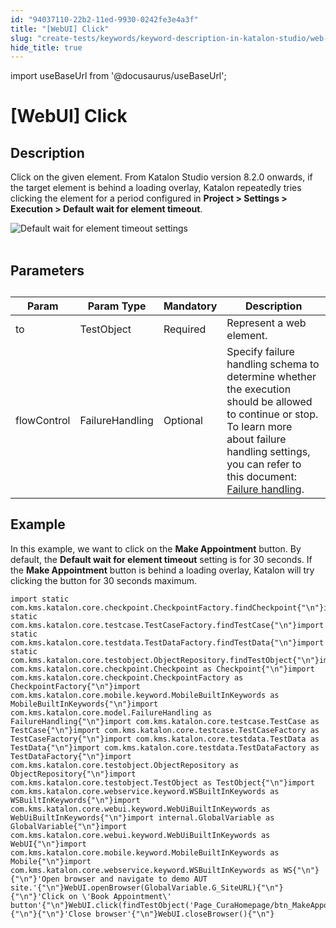 ```yaml
---
id: "94037110-22b2-11ed-9930-0242fe3e4a3f"
title: "[WebUI] Click"
slug: "create-tests/keywords/keyword-description-in-katalon-studio/web-ui-keywords/webui-click"
hide_title: true
---
```

import useBaseUrl from '@docusaurus/useBaseUrl';


# <a id="id_0" class="anchor_top_offset"/><a id="ariaid-title1" class="anchor_top_offset"/>[WebUI] Click


## <a id="id_0__id_1" class="anchor_top_offset"/>Description

                        
<p xmlns="http://www.w3.org/1999/xhtml" className="p">Click on the given element. From Katalon Studio version 8.2.0 onwards, if the target element is behind a loading overlay, Katalon repeatedly tries clicking the element for a period configured in <strong className="ph b">Project &gt; Settings &gt; Execution &gt; Default wait for element timeout</strong>.</p> 
            
<p xmlns="http://www.w3.org/1999/xhtml" className="p"> <img className="image" src={useBaseUrl("https://github.com/katalon-studio/docs-images/raw/master/katalon-studio/docs/wait-for-element-timeout/KS-OVERLAY-Default-timeout-settings.png")} alt="Default wait for element timeout settings" /><br /><br /> </p> 
        

## <a id="id_0__id_2" class="anchor_top_offset"/>Parameters

                        
<table xmlns="http://www.w3.org/1999/xhtml" className="table anchor_top_offset" id="id_0__8cd7daa2-e646-4a50-b811-b37ed2c4f80b"><caption /><thead className="thead"><tr className><th className="entry anchor_top_offset" id="id_0__8cd7daa2-e646-4a50-b811-b37ed2c4f80b__entry__1">Param</th><th className="entry anchor_top_offset" id="id_0__8cd7daa2-e646-4a50-b811-b37ed2c4f80b__entry__2">Param Type</th><th className="entry anchor_top_offset" id="id_0__8cd7daa2-e646-4a50-b811-b37ed2c4f80b__entry__3">Mandatory</th><th className="entry anchor_top_offset" id="id_0__8cd7daa2-e646-4a50-b811-b37ed2c4f80b__entry__4">Description</th></tr></thead><tbody className="tbody"><tr className><td className="entry" headers="id_0__8cd7daa2-e646-4a50-b811-b37ed2c4f80b__entry__1 id_0__8cd7daa2-e646-4a50-b811-b37ed2c4f80b__entry__2 id_0__8cd7daa2-e646-4a50-b811-b37ed2c4f80b__entry__3 id_0__8cd7daa2-e646-4a50-b811-b37ed2c4f80b__entry__4 ">to</td><td className="entry" headers="id_0__8cd7daa2-e646-4a50-b811-b37ed2c4f80b__entry__1 id_0__8cd7daa2-e646-4a50-b811-b37ed2c4f80b__entry__2 id_0__8cd7daa2-e646-4a50-b811-b37ed2c4f80b__entry__3 id_0__8cd7daa2-e646-4a50-b811-b37ed2c4f80b__entry__4 ">TestObject</td><td className="entry" headers="id_0__8cd7daa2-e646-4a50-b811-b37ed2c4f80b__entry__1 id_0__8cd7daa2-e646-4a50-b811-b37ed2c4f80b__entry__2 id_0__8cd7daa2-e646-4a50-b811-b37ed2c4f80b__entry__3 id_0__8cd7daa2-e646-4a50-b811-b37ed2c4f80b__entry__4 ">Required</td><td className="entry" headers="id_0__8cd7daa2-e646-4a50-b811-b37ed2c4f80b__entry__1 id_0__8cd7daa2-e646-4a50-b811-b37ed2c4f80b__entry__2 id_0__8cd7daa2-e646-4a50-b811-b37ed2c4f80b__entry__3 id_0__8cd7daa2-e646-4a50-b811-b37ed2c4f80b__entry__4 ">Represent a web element.</td></tr><tr className><td className="entry" headers="id_0__8cd7daa2-e646-4a50-b811-b37ed2c4f80b__entry__1 id_0__8cd7daa2-e646-4a50-b811-b37ed2c4f80b__entry__2 id_0__8cd7daa2-e646-4a50-b811-b37ed2c4f80b__entry__3 id_0__8cd7daa2-e646-4a50-b811-b37ed2c4f80b__entry__4 ">flowControl</td><td className="entry" headers="id_0__8cd7daa2-e646-4a50-b811-b37ed2c4f80b__entry__1 id_0__8cd7daa2-e646-4a50-b811-b37ed2c4f80b__entry__2 id_0__8cd7daa2-e646-4a50-b811-b37ed2c4f80b__entry__3 id_0__8cd7daa2-e646-4a50-b811-b37ed2c4f80b__entry__4 ">FailureHandling</td><td className="entry" headers="id_0__8cd7daa2-e646-4a50-b811-b37ed2c4f80b__entry__1 id_0__8cd7daa2-e646-4a50-b811-b37ed2c4f80b__entry__2 id_0__8cd7daa2-e646-4a50-b811-b37ed2c4f80b__entry__3 id_0__8cd7daa2-e646-4a50-b811-b37ed2c4f80b__entry__4 ">Optional</td><td className="entry" headers="id_0__8cd7daa2-e646-4a50-b811-b37ed2c4f80b__entry__1 id_0__8cd7daa2-e646-4a50-b811-b37ed2c4f80b__entry__2 id_0__8cd7daa2-e646-4a50-b811-b37ed2c4f80b__entry__3 id_0__8cd7daa2-e646-4a50-b811-b37ed2c4f80b__entry__4 ">Specify failure handling schema to determine whether the execution should be allowed to continue or stop. To learn more about failure handling settings, you can refer to this document: <a className="xref" href="/docs/maintain/configure-failure-handling-settings-in-katalon-studio#id_1">Failure handling</a>.</td></tr></tbody></table> 
        

## <a id="id_0__id_3" class="anchor_top_offset"/>Example

                        
<p xmlns="http://www.w3.org/1999/xhtml" className="p">In this example, we want to click on the <strong className="ph b">Make Appointment</strong> button. By default, the <strong className="ph b">Default wait for element timeout</strong> setting is for 30 seconds. If the <strong className="ph b">Make Appointment</strong> button is behind a loading overlay, Katalon will try clicking the button for 30 seconds maximum.</p> 
            
<pre xmlns="http://www.w3.org/1999/xhtml" className="pre codeblock"><code>import static com.kms.katalon.core.checkpoint.CheckpointFactory.findCheckpoint{"\n"}import static com.kms.katalon.core.testcase.TestCaseFactory.findTestCase{"\n"}import static com.kms.katalon.core.testdata.TestDataFactory.findTestData{"\n"}import static com.kms.katalon.core.testobject.ObjectRepository.findTestObject{"\n"}import com.kms.katalon.core.checkpoint.Checkpoint as Checkpoint{"\n"}import com.kms.katalon.core.checkpoint.CheckpointFactory as CheckpointFactory{"\n"}import com.kms.katalon.core.mobile.keyword.MobileBuiltInKeywords as MobileBuiltInKeywords{"\n"}import com.kms.katalon.core.model.FailureHandling as FailureHandling{"\n"}import com.kms.katalon.core.testcase.TestCase as TestCase{"\n"}import com.kms.katalon.core.testcase.TestCaseFactory as TestCaseFactory{"\n"}import com.kms.katalon.core.testdata.TestData as TestData{"\n"}import com.kms.katalon.core.testdata.TestDataFactory as TestDataFactory{"\n"}import com.kms.katalon.core.testobject.ObjectRepository as ObjectRepository{"\n"}import com.kms.katalon.core.testobject.TestObject as TestObject{"\n"}import com.kms.katalon.core.webservice.keyword.WSBuiltInKeywords as WSBuiltInKeywords{"\n"}import com.kms.katalon.core.webui.keyword.WebUiBuiltInKeywords as WebUiBuiltInKeywords{"\n"}import internal.GlobalVariable as GlobalVariable{"\n"}import com.kms.katalon.core.webui.keyword.WebUiBuiltInKeywords as WebUI{"\n"}import com.kms.katalon.core.mobile.keyword.MobileBuiltInKeywords as Mobile{"\n"}import com.kms.katalon.core.webservice.keyword.WSBuiltInKeywords as WS{"\n"}{"\n"}'Open browser and navigate to demo AUT site.'{"\n"}WebUI.openBrowser(GlobalVariable.G_SiteURL){"\n"}{"\n"}'Click on \'Book Appointment\' button'{"\n"}WebUI.click(findTestObject('Page_CuraHomepage/btn_MakeAppointment')){"\n"}{"\n"}'Close browser'{"\n"}WebUI.closeBrowser(){"\n"}</code></pre> 
        
